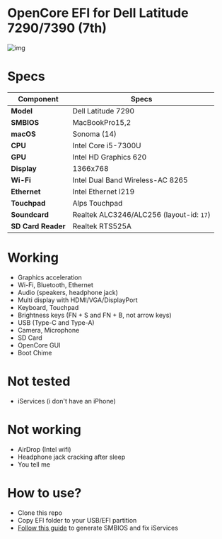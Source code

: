 # OpenCore EFI for Dell Latitude 7290/7390 (7th)
![img](https://i.imgur.com/wiWFtLQ.png)

# Specs
| Component          | Specs                                    |
| ------------------ | ---------------------------------------- |
| **Model**          | Dell Latitude 7290                       |
| **SMBIOS**         | MacBookPro15,2                           |
| **macOS**          | Sonoma (14)	                    	|
| **CPU**            | Intel Core i5-7300U                      |
| **GPU**            | Intel HD Graphics 620                    |
| **Display**        | 1366x768                                 |
| **Wi-Fi**          | Intel Dual Band Wireless-AC 8265         |
| **Ethernet**       | Intel Ethernet I219                      |
| **Touchpad**       | Alps Touchpad                            |
| **Soundcard**      | Realtek ALC3246/ALC256 (layout-id: `17`) |
| **SD Card Reader** | Realtek RTS525A                          |

# Working
- Graphics acceleration
- Wi-Fi, Bluetooth, Ethernet
- Audio (speakers, headphone jack)
- Multi display with HDMI/VGA/DisplayPort
- Keyboard, Touchpad
- Brightness keys (FN + S and FN + B, not arrow keys)
- USB (Type-C and Type-A)
- Camera, Microphone
- SD Card
- OpenCore GUI
- Boot Chime

# Not tested
- iServices (i don't have an iPhone)

# Not working
- AirDrop (Intel wifi)
- Headphone jack cracking after sleep
- You tell me

# How to use?
- Clone this repo
- Copy EFI folder to your USB/EFI partition
- [Follow this guide](https://dortania.github.io/OpenCore-Post-Install/universal/iservices.html) to generate SMBIOS and fix iServices
